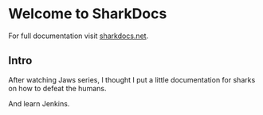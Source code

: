 # Welcome to SharkDocs

For full documentation visit [sharkdocs.net](http://sharkdocs.net).


## Intro

After watching Jaws series, I thought I put a little documentation for sharks on how to defeat the humans.

And learn Jenkins.